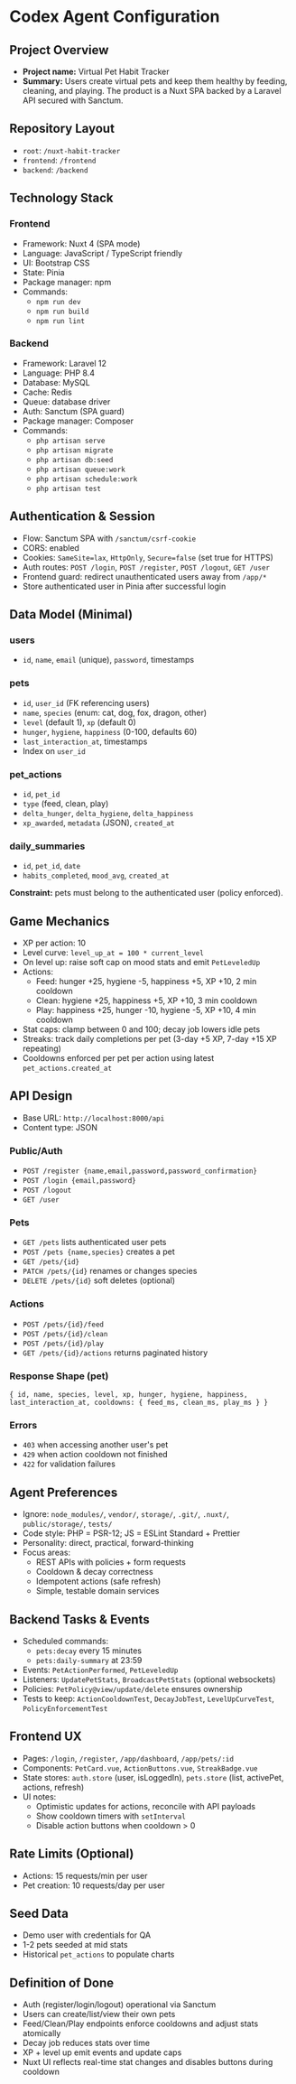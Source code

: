 # Codex Agent Configuration

## Project Overview
- **Project name:** Virtual Pet Habit Tracker
- **Summary:** Users create virtual pets and keep them healthy by feeding, cleaning, and playing. The product is a Nuxt SPA backed by a Laravel API secured with Sanctum.

## Repository Layout
- `root`: `/nuxt-habit-tracker`
- `frontend`: `/frontend`
- `backend`: `/backend`

## Technology Stack
### Frontend
- Framework: Nuxt 4 (SPA mode)
- Language: JavaScript / TypeScript friendly
- UI: Bootstrap CSS
- State: Pinia
- Package manager: npm
- Commands:
  - `npm run dev`
  - `npm run build`
  - `npm run lint`

### Backend
- Framework: Laravel 12
- Language: PHP 8.4
- Database: MySQL
- Cache: Redis
- Queue: database driver
- Auth: Sanctum (SPA guard)
- Package manager: Composer
- Commands:
  - `php artisan serve`
  - `php artisan migrate`
  - `php artisan db:seed`
  - `php artisan queue:work`
  - `php artisan schedule:work`
  - `php artisan test`

## Authentication & Session
- Flow: Sanctum SPA with `/sanctum/csrf-cookie`
- CORS: enabled
- Cookies: `SameSite=lax`, `HttpOnly`, `Secure=false` (set true for HTTPS)
- Auth routes: `POST /login`, `POST /register`, `POST /logout`, `GET /user`
- Frontend guard: redirect unauthenticated users away from `/app/*`
- Store authenticated user in Pinia after successful login

## Data Model (Minimal)
### users
- `id`, `name`, `email` (unique), `password`, timestamps

### pets
- `id`, `user_id` (FK referencing users)
- `name`, `species` (enum: cat, dog, fox, dragon, other)
- `level` (default 1), `xp` (default 0)
- `hunger`, `hygiene`, `happiness` (0-100, defaults 60)
- `last_interaction_at`, timestamps
- Index on `user_id`

### pet_actions
- `id`, `pet_id`
- `type` (feed, clean, play)
- `delta_hunger`, `delta_hygiene`, `delta_happiness`
- `xp_awarded`, `metadata` (JSON), `created_at`

### daily_summaries
- `id`, `pet_id`, `date`
- `habits_completed`, `mood_avg`, `created_at`

**Constraint:** pets must belong to the authenticated user (policy enforced).

## Game Mechanics
- XP per action: 10
- Level curve: `level_up_at = 100 * current_level`
- On level up: raise soft cap on mood stats and emit `PetLeveledUp`
- Actions:
  - Feed: hunger +25, hygiene -5, happiness +5, XP +10, 2 min cooldown
  - Clean: hygiene +25, happiness +5, XP +10, 3 min cooldown
  - Play: happiness +25, hunger -10, hygiene -5, XP +10, 4 min cooldown
- Stat caps: clamp between 0 and 100; decay job lowers idle pets
- Streaks: track daily completions per pet (3-day +5 XP, 7-day +15 XP repeating)
- Cooldowns enforced per pet per action using latest `pet_actions.created_at`

## API Design
- Base URL: `http://localhost:8000/api`
- Content type: JSON

### Public/Auth
- `POST /register {name,email,password,password_confirmation}`
- `POST /login {email,password}`
- `POST /logout`
- `GET /user`

### Pets
- `GET /pets` lists authenticated user pets
- `POST /pets {name,species}` creates a pet
- `GET /pets/{id}`
- `PATCH /pets/{id}` renames or changes species
- `DELETE /pets/{id}` soft deletes (optional)

### Actions
- `POST /pets/{id}/feed`
- `POST /pets/{id}/clean`
- `POST /pets/{id}/play`
- `GET /pets/{id}/actions` returns paginated history

### Response Shape (pet)
`{ id, name, species, level, xp, hunger, hygiene, happiness, last_interaction_at, cooldowns: { feed_ms, clean_ms, play_ms } }`

### Errors
- `403` when accessing another user's pet
- `429` when action cooldown not finished
- `422` for validation failures

## Agent Preferences
- Ignore: `node_modules/`, `vendor/`, `storage/`, `.git/`, `.nuxt/`, `public/storage/`, `tests/`
- Code style: PHP = PSR-12; JS = ESLint Standard + Prettier
- Personality: direct, practical, forward-thinking
- Focus areas:
  - REST APIs with policies + form requests
  - Cooldown & decay correctness
  - Idempotent actions (safe refresh)
  - Simple, testable domain services

## Backend Tasks & Events
- Scheduled commands:
  - `pets:decay` every 15 minutes
  - `pets:daily-summary` at 23:59
- Events: `PetActionPerformed`, `PetLeveledUp`
- Listeners: `UpdatePetStats`, `BroadcastPetStats` (optional websockets)
- Policies: `PetPolicy@view/update/delete` ensures ownership
- Tests to keep: `ActionCooldownTest`, `DecayJobTest`, `LevelUpCurveTest`, `PolicyEnforcementTest`

## Frontend UX
- Pages: `/login`, `/register`, `/app/dashboard`, `/app/pets/:id`
- Components: `PetCard.vue`, `ActionButtons.vue`, `StreakBadge.vue`
- State stores: `auth.store` (user, isLoggedIn), `pets.store` (list, activePet, actions, refresh)
- UI notes:
  - Optimistic updates for actions, reconcile with API payloads
  - Show cooldown timers with `setInterval`
  - Disable action buttons when cooldown > 0

## Rate Limits (Optional)
- Actions: 15 requests/min per user
- Pet creation: 10 requests/day per user

## Seed Data
- Demo user with credentials for QA
- 1-2 pets seeded at mid stats
- Historical `pet_actions` to populate charts

## Definition of Done
- Auth (register/login/logout) operational via Sanctum
- Users can create/list/view their own pets
- Feed/Clean/Play endpoints enforce cooldowns and adjust stats atomically
- Decay job reduces stats over time
- XP + level up emit events and update caps
- Nuxt UI reflects real-time stat changes and disables buttons during cooldown
